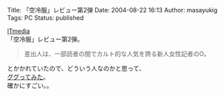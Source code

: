 Title: 「空冷服」レビュー第2弾
Date: 2004-08-22 16:13
Author: masayukig
Tags: PC
Status: published

[ITmedia](http://www.itmedia.co.jp/lifestyle/articles/0408/14/news014.html)  
「空冷服」レビュー第2弾。  

> 差出人は、一部読者の間でカルト的な人気を誇る新人女性記者のO。

とかかれていたので、どういう人なのかと思って、  
[ググってみた](http://www.google.com/search?hl=ja&lr=lang_ja&ie=SJIS&oe=SJIS&q=%89%AA%93c%97L%89%D4)。  
確かにすごい。。

